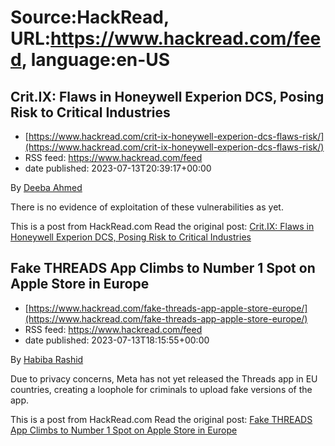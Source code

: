 # Source:HackRead, URL:https://www.hackread.com/feed, language:en-US

## Crit.IX: Flaws in Honeywell Experion DCS, Posing Risk to Critical Industries
 - [https://www.hackread.com/crit-ix-honeywell-experion-dcs-flaws-risk/](https://www.hackread.com/crit-ix-honeywell-experion-dcs-flaws-risk/)
 - RSS feed: https://www.hackread.com/feed
 - date published: 2023-07-13T20:39:17+00:00

<p>By <a href="https://www.hackread.com/author/deeba/" rel="nofollow">Deeba Ahmed</a></p>
<p>There is no evidence of exploitation of these vulnerabilities as yet.</p>
<p>This is a post from HackRead.com Read the original post: <a href="https://www.hackread.com/crit-ix-honeywell-experion-dcs-flaws-risk/" rel="nofollow">Crit.IX: Flaws in Honeywell Experion DCS, Posing Risk to Critical Industries</a></p>

## Fake THREADS App Climbs to Number 1 Spot on Apple Store in Europe
 - [https://www.hackread.com/fake-threads-app-apple-store-europe/](https://www.hackread.com/fake-threads-app-apple-store-europe/)
 - RSS feed: https://www.hackread.com/feed
 - date published: 2023-07-13T18:15:55+00:00

<p>By <a href="https://www.hackread.com/author/habiba/" rel="nofollow">Habiba Rashid</a></p>
<p>Due to privacy concerns, Meta has not yet released the Threads app in EU countries, creating a loophole for criminals to upload fake versions of the app.</p>
<p>This is a post from HackRead.com Read the original post: <a href="https://www.hackread.com/fake-threads-app-apple-store-europe/" rel="nofollow">Fake THREADS App Climbs to Number 1 Spot on Apple Store in Europe</a></p>

